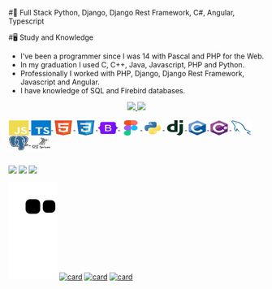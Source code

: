 #🔭 Full Stack Python, Django, Django Rest Framework, C#, Angular, Typescript

#🖥️ Study and Knowledge
- I've been a programmer since I was 14 with Pascal and PHP for the Web.
- In my graduation I used C, C++, Java, Javascript, PHP and Python.
- Professionally I worked with PHP, Django, Django Rest Framework, Javascript and Angular.
- I have knowledge of SQL and Firebird databases.

<div align="center">
  <a href="https://github.com/henriquejdc">
  <img height="180em" src="https://github-readme-stats.vercel.app/api?username=henriquejdc&show_icons=true&theme=github_dark&include_all_commits=true&count_private=true"/>
  <img height="180em" src="https://github-readme-stats.vercel.app/api/top-langs/?username=henriquejdc&layout=compact&langs_count=7&theme=github_dark "/>
</div>
<div style="display: inline_block"><br>
  <img align="center" alt="Henrique-Js" height="30" width="40" src="https://raw.githubusercontent.com/devicons/devicon/master/icons/javascript/javascript-plain.svg">
  <img align="center" alt="Henrique-Ts" height="30" width="40" src="https://raw.githubusercontent.com/devicons/devicon/master/icons/typescript/typescript-plain.svg">
  <img align="center" alt="Henrique-HTML" height="30" width="40" src="https://raw.githubusercontent.com/devicons/devicon/master/icons/html5/html5-original.svg">
  <img align="center" alt="Henrique-CSS" height="30" width="40" src="https://raw.githubusercontent.com/devicons/devicon/master/icons/css3/css3-original.svg">
  <img align="center" alt="Henrique-Bootstrap" height="30" width="40" src="https://raw.githubusercontent.com/devicons/devicon/master/icons/bootstrap/bootstrap-original.svg">
  <img align="center" alt="Henrique-Figma" height="30" width="40" src="https://raw.githubusercontent.com/devicons/devicon/master/icons/figma/figma-original.svg">
  <img align="center" alt="Henrique-Python" height="30" width="40" src="https://raw.githubusercontent.com/devicons/devicon/master/icons/python/python-original.svg">
  <img align="center" alt="Henrique-Django" height="30" width="40" src="https://raw.githubusercontent.com/devicons/devicon/master/icons/django/django-plain.svg">
  <img align="center" alt="Henrique-C" height="30" width="40" src="https://raw.githubusercontent.com/devicons/devicon/master/icons/c/c-original.svg">
  <img align="center" alt="Henrique-Csharp" height="30" width="40" src="https://raw.githubusercontent.com/devicons/devicon/master/icons/csharp/csharp-original.svg">
  <img align="center" alt="Henrique-Mysql" height="30" width="40" src="https://raw.githubusercontent.com/devicons/devicon/master/icons/mysql/mysql-original.svg">
  <img align="center" alt="Henrique-Postgresql" height="30" width="40" src="https://raw.githubusercontent.com/devicons/devicon/master/icons/postgresql/postgresql-original.svg">
  <img align="center" alt="Henrique-Microsoftsqlserver" height="30" width="40" src="https://raw.githubusercontent.com/devicons/devicon/master/icons/microsoftsqlserver/microsoftsqlserver-plain-wordmark.svg">
</div>
  
  ##
 
<div> 
  <a href="https://instagram.com/henriquejdc" target="_blank"><img src="https://img.shields.io/badge/-Instagram-%23E4405F?style=for-the-badge&logo=instagram&logoColor=white" target="_blank"></a>
  <a href = "mailto:riquejdc@gmail.com"><img src="https://img.shields.io/badge/-Gmail-%23333?style=for-the-badge&logo=gmail&logoColor=white" target="_blank"></a>
  <a href="https://www.linkedin.com/in/henriquejdc" target="_blank"><img src="https://img.shields.io/badge/-LinkedIn-%230077B5?style=for-the-badge&logo=linkedin&logoColor=white" target="_blank"></a>  

  ![Snake animation](https://github.com/rafaballerini/rafaballerini/blob/output/github-contribution-grid-snake.svg)
  [![card](https://github-readme-stats.vercel.app/api/pin/?username=henriquejdc&repo=Hanan-Grid-Circuit-Solution&theme=github_dark)](https://github.com/henriquejdc/Hanan-Grid-Circuit-Solution) 
  [![card](https://github-readme-stats.vercel.app/api/pin/?username=henriquejdc&repo=djangoRestFrame-UnitTests&theme=github_dark)](https://github.com/henriquejdc/djangoRestFrame-UnitTests) 
  [![card](https://github-readme-stats.vercel.app/api/pin/?username=henriquejdc&repo=.NETWebAPI-Angular-EFCoreV2&theme=github_dark)](https://github.com/henriquejdc/.NETWebAPI-Angular-EFCoreV2) 
</div>
